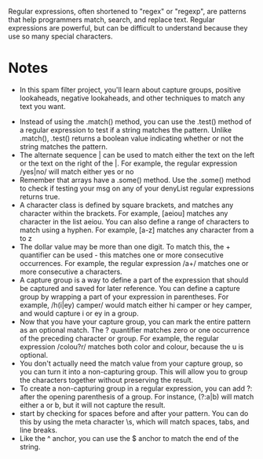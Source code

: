 Regular expressions, often shortened to "regex" or "regexp", are patterns that help programmers match, search, and replace text. Regular expressions are powerful, but can be difficult to understand because they use so many special characters.

# Notes

- In this spam filter project, you'll learn about capture groups, positive lookaheads, negative lookaheads, and other techniques to match any text you want.

* Instead of using the .match() method, you can use the .test() method of a regular expression to test if a string matches the pattern. Unlike .match(), .test() returns a boolean value indicating whether or not the string matches the pattern.
* The alternate sequence | can be used to match either the text on the left or the text on the right of the |. For example, the regular expression /yes|no/ will match either yes or no
* Remember that arrays have a .some() method. Use the .some() method to check if testing your msg on any of your denyList regular expressions returns true.
* A character class is defined by square brackets, and matches any character within the brackets. For example, [aeiou] matches any character in the list aeiou. You can also define a range of characters to match using a hyphen. For example, [a-z] matches any character from a to z
* The dollar value may be more than one digit. To match this, the + quantifier can be used - this matches one or more consecutive occurrences. For example, the regular expression /a+/ matches one or more consecutive a characters.
* A capture group is a way to define a part of the expression that should be captured and saved for later reference. You can define a capture group by wrapping a part of your expression in parentheses. For example, /h(i|ey) camper/ would match either hi camper or hey camper, and would capture i or ey in a group.
* Now that you have your capture group, you can mark the entire pattern as an optional match. The ? quantifier matches zero or one occurrence of the preceding character or group. For example, the regular expression /colou?r/ matches both color and colour, because the u is optional.
* You don't actually need the match value from your capture group, so you can turn it into a non-capturing group. This will allow you to group the characters together without preserving the result.
* To create a non-capturing group in a regular expression, you can add ?: after the opening parenthesis of a group. For instance, (?:a|b) will match either a or b, but it will not capture the result.
* start by checking for spaces before and after your pattern. You can do this by using the meta character \s, which will match spaces, tabs, and line breaks.
* Like the ^ anchor, you can use the $ anchor to match the end of the string.